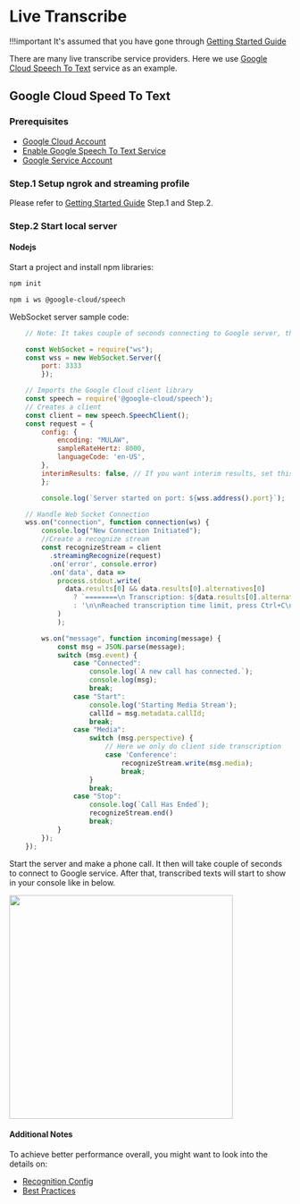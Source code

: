 # Live Transcribe

!!!important
    It's assumed that you have gone through [Getting Started Guide](./../getting-started)

There are many live transcribe service providers. Here we use [Google Cloud Speech To Text](https://cloud.google.com/speech-to-text/docs) service as an example.

## Google Cloud Speed To Text

### Prerequisites

- [Google Cloud Account](https://cloud.google.com/)
- [Enable Google Speech To Text Service](https://console.cloud.google.com/speech/overview)
- [Google Service Account](https://cloud.google.com/docs/authentication/getting-started)

### Step.1 Setup ngrok and streaming profile

Please refer to [Getting Started Guide](./../getting-started) Step.1 and Step.2.

### Step.2 Start local server

#### Nodejs

Start a project and install npm libraries:

```bash
npm init

npm i ws @google-cloud/speech
```

WebSocket server sample code:

```javascript
    // Note: It takes couple of seconds connecting to Google server, then the transcription will begin

    const WebSocket = require("ws");
    const wss = new WebSocket.Server({
        port: 3333
        });

    // Imports the Google Cloud client library
    const speech = require('@google-cloud/speech');
    // Creates a client
    const client = new speech.SpeechClient();
    const request = {
        config: {
            encoding: "MULAW",
            sampleRateHertz: 8000,
            languageCode: 'en-US',
        },
        interimResults: false, // If you want interim results, set this to true
        };

        console.log(`Server started on port: ${wss.address().port}`);

    // Handle Web Socket Connection
    wss.on("connection", function connection(ws) {
        console.log("New Connection Initiated");
        //Create a recognize stream
        const recognizeStream = client
          .streamingRecognize(request)
          .on('error', console.error)
          .on('data', data =>
            process.stdout.write(
              data.results[0] && data.results[0].alternatives[0]
                ? `========\n Transcription: ${data.results[0].alternatives[0].transcript}\n    Confidence: ${data.results[0].alternatives[0].confidence}\n`
                : '\n\nReached transcription time limit, press Ctrl+C\n'
            )
            );

        ws.on("message", function incoming(message) {
            const msg = JSON.parse(message);
            switch (msg.event) {
                case "Connected":
                    console.log(`A new call has connected.`);
                    console.log(msg);
                    break;
                case "Start":
                    console.log('Starting Media Stream');
                    callId = msg.metadata.callId;
                    break;
                case "Media":
                    switch (msg.perspective) {
                        // Here we only do client side transcription
                        case 'Conference':
                            recognizeStream.write(msg.media);
                            break;
                    }
                    break;
                case "Stop":
                    console.log(`Call Has Ended`);
                    recognizeStream.end()
                    break;
            }
        });
    });

```

Start the server and make a phone call. It then will take couple of seconds to connect to Google service. After that, transcribed texts will start to show in your console like in below.

<img class="img-fluid" width="400px" src="../../../images/call-streaming-live-transcribe-console.png">

#### Additional Notes

To achieve better performance overall, you might want to look into the details on:

- [Recognition Config](https://cloud.google.com/speech-to-text/docs/reference/rpc/google.cloud.speech.v1#recognitionconfig)
- [Best Practices](https://cloud.google.com/speech-to-text/docs/best-practices)